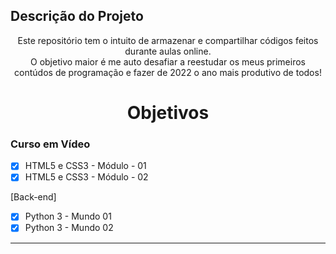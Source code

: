 ## Descrição do Projeto
<p align="center">Este repositório tem o intuito de armazenar e compartilhar códigos feitos durante aulas online. <br>
  O objetivo maior é me auto desafiar a reestudar os meus primeiros contúdos de programação e fazer de 2022 o ano mais produtivo de todos!</p>
  
  <h1 align="center">Objetivos</h1>

### Curso em Vídeo

<div align="left">
  
  - [x] HTML5 e CSS3 - Módulo - 01
  - [x] HTML5 e CSS3 - Módulo - 02

  <p align="left">[Back-end]</p>
  
  - [x] Python 3 - Mundo 01
  - [x] Python 3 - Mundo 02
</div>

<hr>
